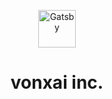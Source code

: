 <p align="center">
  <a href="https://www.vonxai.co.jp/">
    <img alt="Gatsby" src="https://www.vonxai.co.jp/assets/images/logo.svg" width="60" />
  </a>
</p>
<h1 align="center">
  vonxai inc.
</h1>
